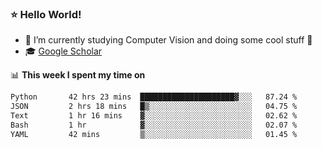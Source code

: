 ### ⭐️ Hello World!

<!--
**hologerry/hologerry** is a ✨ _special_ ✨ repository because its `README.md` (this file) appears on your GitHub profile.

Here are some ideas to get you started:

- 🔭 I’m currently working and studying on Computer Vision
- 🌱 I’m currently learning at Peking University
- 💬 Ask me about 
- 📫 How to reach me: E-mail
- 😄 Pronouns: he/his
- ⚡ Fun fact: Music is the Power
-->


- 🔭 I’m currently studying Computer Vision and doing some cool stuff 🤖
- 🎓 [Google Scholar](https://scholar.google.com/citations?user=3ykqW9wAAAAJ&hl=en)


📊 **This week I spent my time on**

<!--START_SECTION:waka-->

```txt
Python       42 hrs 23 mins  █████████████████████▓░░░   87.24 %
JSON         2 hrs 18 mins   █▒░░░░░░░░░░░░░░░░░░░░░░░   04.75 %
Text         1 hr 16 mins    ▓░░░░░░░░░░░░░░░░░░░░░░░░   02.62 %
Bash         1 hr            ▓░░░░░░░░░░░░░░░░░░░░░░░░   02.07 %
YAML         42 mins         ▒░░░░░░░░░░░░░░░░░░░░░░░░   01.45 %
```

<!--END_SECTION:waka-->
